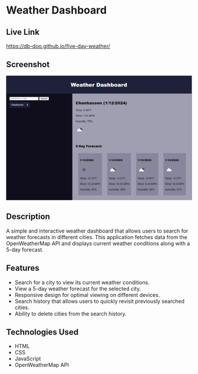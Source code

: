 # Weather Dashboard

## Live Link
https://db-doo.github.io/five-day-weather/
## Screenshot
<img src="./assets/screenshot.png"/>

## Description
A simple and interactive weather dashboard that allows users to search for weather forecasts in different cities. This application fetches data from the OpenWeatherMap API and displays current weather conditions along with a 5-day forecast.

## Features
- Search for a city to view its current weather conditions.
- View a 5-day weather forecast for the selected city.
- Responsive design for optimal viewing on different devices.
- Search history that allows users to quickly revisit previously searched cities.
- Ability to delete cities from the search history.

## Technologies Used
- HTML
- CSS
- JavaScript
- OpenWeatherMap API